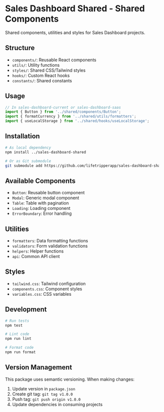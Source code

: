 # Sales Dashboard Shared - Shared Components

Shared components, utilities and styles for Sales Dashboard projects.

## Structure

- `components/`: Reusable React components
- `utils/`: Utility functions
- `styles/`: Shared CSS/Tailwind styles
- `hooks/`: Custom React hooks
- `constants/`: Shared constants

## Usage

```javascript
// In sales-dashboard-current or sales-dashboard-saas
import { Button } from '../shared/components/Button';
import { formatCurrency } from '../shared/utils/formatters';
import { useLocalStorage } from '../shared/hooks/useLocalStorage';
```

## Installation

```bash
# As local dependency
npm install ../sales-dashboard-shared

# Or as Git submodule
git submodule add https://github.com/lifetripperapp/sales-dashboard-shared
```

## Available Components

- `Button`: Reusable button component
- `Modal`: Generic modal component
- `Table`: Table with pagination
- `Loading`: Loading component
- `ErrorBoundary`: Error handling

## Utilities

- `formatters`: Data formatting functions
- `validators`: Form validation functions
- `helpers`: Helper functions
- `api`: Common API client

## Styles

- `tailwind.css`: Tailwind configuration
- `components.css`: Component styles
- `variables.css`: CSS variables

## Development

```bash
# Run tests
npm test

# Lint code
npm run lint

# Format code
npm run format
```

## Version Management

This package uses semantic versioning. When making changes:

1. Update version in `package.json`
2. Create git tag: `git tag v1.0.0`
3. Push tag: `git push origin v1.0.0`
4. Update dependencies in consuming projects
